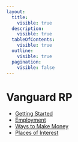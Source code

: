 ```yaml
---
layout:
  title:
    visible: true
  description:
    visible: true
  tableOfContents:
    visible: true
  outline:
    visible: true
  pagination:
    visible: false
---
```


# Vanguard RP

* [Getting Started](../../game-servers/fivem/getting-started/)
* [Employment](employment/)
* [Ways to Make Money](ways-to-make-money/)
* [Places of Interest](places-of-interest/)
